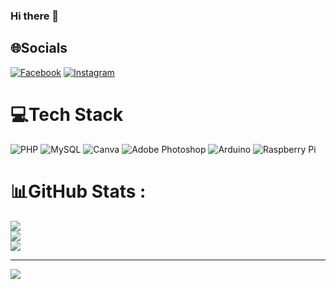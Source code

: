 ### Hi there 👋

## 🌐Socials
[![Facebook](https://img.shields.io/badge/Facebook-%231877F2.svg?logo=Facebook&logoColor=white)](https://facebook.com/DimasRamadan) [![Instagram](https://img.shields.io/badge/Instagram-%23E4405F.svg?logo=Instagram&logoColor=white)](https://instagram.com/dimasramadan_v2) 

# 💻Tech Stack
![PHP](https://img.shields.io/badge/php-%23777BB4.svg?style=for-the-badge&logo=php&logoColor=white) ![MySQL](https://img.shields.io/badge/mysql-%2300f.svg?style=for-the-badge&logo=mysql&logoColor=white) ![Canva](https://img.shields.io/badge/Canva-%2300C4CC.svg?style=for-the-badge&logo=Canva&logoColor=white) ![Adobe Photoshop](https://img.shields.io/badge/adobephotoshop-%2331A8FF.svg?style=for-the-badge&logo=adobephotoshop&logoColor=white) ![Arduino](https://img.shields.io/badge/-Arduino-00979D?style=for-the-badge&logo=Arduino&logoColor=white) ![Raspberry Pi](https://img.shields.io/badge/-RaspberryPi-C51A4A?style=for-the-badge&logo=Raspberry-Pi)
# 📊GitHub Stats :
![](https://github-readme-stats.vercel.app/api?username=dimasv2&theme=blue-green&hide_border=false&include_all_commits=false&count_private=false)<br/>
![](https://github-readme-streak-stats.herokuapp.com/?user=dimasv2&theme=blue-green&hide_border=false)<br/>
![](https://github-readme-stats.vercel.app/api/top-langs/?username=dimasv2&theme=blue-green&hide_border=false&include_all_commits=false&count_private=false&layout=compact)


---
[![](https://visitcount.itsvg.in/api?id=dimasv2&icon=0&color=0)](https://visitcount.itsvg.in)
